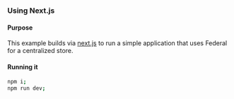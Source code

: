 ### Using Next.js

#### Purpose

This example builds via [next.js](https://github.com/zeit/next.js) to run a simple application that uses Federal for a centralized store.

#### Running it

```bash
npm i;
npm run dev;
```
